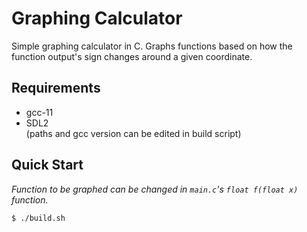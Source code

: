 # Graphing Calculator
Simple graphing calculator in C. Graphs functions based on how the function output's sign changes around a given coordinate.

## Requirements
- gcc-11
- SDL2 \
(paths and gcc version can be edited in build script)

## Quick Start
*Function to be graphed can be changed in `main.c`'s `float f(float x)` function.*
```console
$ ./build.sh
```

